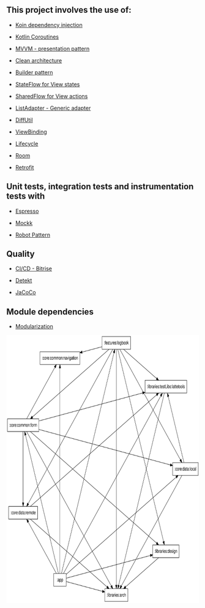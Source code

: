 ## This project involves the use of:

* [Koin dependency injection](https://insert-koin.io/)

* [Kotlin Coroutines](https://developer.android.com/kotlin/coroutines)

* [MVVM - presentation pattern](https://en.wikipedia.org/wiki/Model%E2%80%93view%E2%80%93viewmodel)

* [Clean architecture](https://blog.cleancoder.com/uncle-bob/2012/08/13/the-clean-architecture.html)

* [Builder pattern](https://refactoring.guru/design-patterns/builder)

* [StateFlow for View states](https://developer.android.com/kotlin/flow/stateflow-and-sharedflow#stateflow)

* [SharedFlow for View actions](https://developer.android.com/kotlin/flow/stateflow-and-sharedflow#sharedflow)

* [ListAdapter - Generic adapter](https://developer.android.com/reference/androidx/recyclerview/widget/ListAdapter)

* [DiffUtil](https://developer.android.com/reference/androidx/recyclerview/widget/DiffUtil)

* [ViewBinding](https://developer.android.com/topic/libraries/view-binding)

* [Lifecycle](https://developer.android.com/guide/components/activities/activity-lifecycle)

* [Room](https://developer.android.com/training/data-storage/room)

* [Retrofit](https://square.github.io/retrofit/)


## Unit tests, integration tests and instrumentation tests with

* [Espresso](https://developer.android.com/training/testing/espresso)

* [Mockk](https://mockk.io/ANDROID.html)

* [Robot Pattern](https://jakewharton.com/testing-robots/)

## Quality

* [CI/CD - Bitrise](https://en.wikipedia.org/wiki/CI/CD)

* [Detekt](https://detekt.dev/)

* [JaCoCo](https://en.wikipedia.org/wiki/Java_code_coverage_tools)

## Module dependencies

* [Modularization](https://developer.android.com/topic/modularization)

<kbd>
<img src="images/graphviz.svg" width="700" height="700"/>
</kbd>
